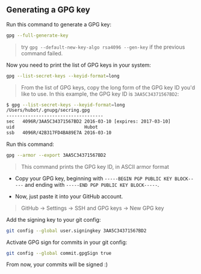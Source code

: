 ## Generating a GPG key

Run this command to generate a GPG key:

```sh
gpg --full-generate-key
```

> try `gpg --default-new-key-algo rsa4096 --gen-key` if the previous command failed.

Now you need to print the list of GPG keys in your system:

```sh
gpg --list-secret-keys --keyid-format=long
```

> From the list of GPG keys, copy the long form of the GPG key ID you'd like to use. In this example, the GPG key ID is `3AA5C34371567BD2`:

```sh
$ gpg --list-secret-keys --keyid-format=long
/Users/hubot/.gnupg/secring.gpg
------------------------------------
sec   4096R/3AA5C34371567BD2 2016-03-10 [expires: 2017-03-10]
uid                          Hubot 
ssb   4096R/42B317FD4BA89E7A 2016-03-10
```

Run this command:

```sh
gpg --armor --export 3AA5C34371567BD2
```

> This command prints the GPG key ID, in ASCII armor format

- Copy your GPG key, beginning with `-----BEGIN PGP PUBLIC KEY BLOCK-----` and ending with `-----END PGP PUBLIC KEY BLOCK-----`.

- Now, just paste it into your GitHub account.

> GitHub -> Settings -> SSH and GPG keys -> New GPG key

Add the signing key to your git config:

```sh
git config --global user.signingkey 3AA5C34371567BD2
```

Activate GPG sign for commits in your git config:

```sh
git config --global commit.gpgSign true
```

From now, your commits will be signed :)
